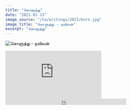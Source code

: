 ```yaml
---
title: "கொளுத்து"
date: "2021-01-13"
image_source: "/ta/writings/2021/burn.jpg"
image_title: "கொளுத்து - நவிலன்"
excerpt: "கொளுத்து"
---
```


<!--more-->

![கொளுத்து - நவிலன்](/ta/writings/2021/burn.jpg)

<div class="youtube">
<iframe src="https://www.youtube.com/embed/cRdO2cNvP1o" frameborder="0" allow="accelerometer; autoplay; encrypted-media; gyroscope; picture-in-picture" allowfullscreen>
</iframe>
</div>

<div class="sound-cloud">
<iframe width="75%" height="20" scrolling="no" frameborder="no" allow="autoplay" src="https://w.soundcloud.com/player/?url=https%3A//api.soundcloud.com/tracks/964673275&color=%23ff5500&inverse=true&auto_play=false&show_user=true">
</iframe>
</div>